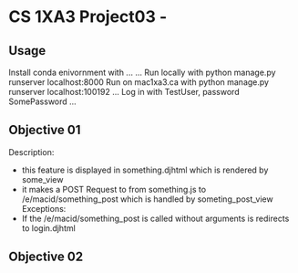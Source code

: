 # CS 1XA3 Project03 - <MyMacId>
## Usage
Install conda enivornment with ...
...
Run locally with
python manage.py runserver localhost:8000
Run on mac1xa3.ca with
python manage.py runserver localhost:100192
...
Log in with TestUser, password SomePassword
...
## Objective 01
Description:
- this feature is displayed in something.djhtml which is rendered by
some_view
- it makes a POST Request to from something.js to /e/macid/something_post
which is handled by someting_post_view
Exceptions:
- If the /e/macid/something_post is called without arguments is redirects
to login.djhtml
## Objective 02